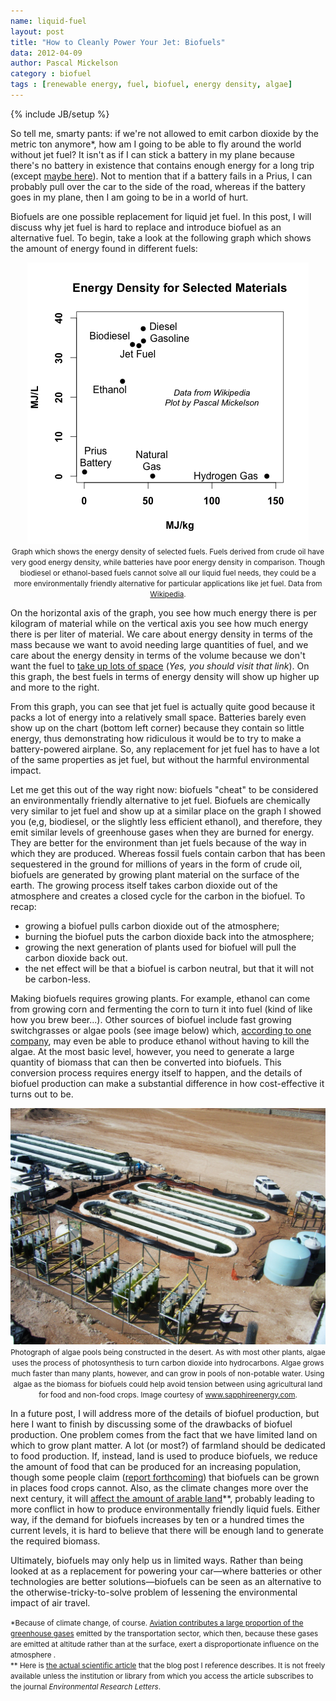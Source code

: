```yaml
---
name: liquid-fuel
layout: post
title: "How to Cleanly Power Your Jet: Biofuels"
data: 2012-04-09
author: Pascal Mickelson
category : biofuel
tags : [renewable energy, fuel, biofuel, energy density, algae]
---
```

{% include JB/setup %}

So tell me, smarty pants:  if we're not allowed to emit carbon dioxide by the metric ton anymore\*, how am I going to be able to fly around the world without jet fuel?  It isn't as if I can stick a battery in my plane because there's no battery in existence that contains enough energy for a long trip (except [maybe here][thomasjetengine]).  Not to mention that if a battery fails in a Prius, I can probably pull over the car to the side of the road, whereas if the battery goes in my plane, then I am going to be in a world of hurt.

Biofuels are one possible replacement for liquid jet fuel.  In this post, I will discuss why jet fuel is hard to replace and introduce biofuel as an alternative fuel.  To begin, take a look at the following graph which shows the amount of energy found in different fuels:


<div align="center">
<img src="/images/Materials_Energy_Density.png" alt="Graph of volumetric energy density versus mass energy density"><br>
<small>Graph which shows the energy density of selected fuels.  Fuels derived from crude oil have very good energy density, while batteries have poor energy density in comparison.  Though biodiesel or ethanol-based fuels cannot solve all our liquid fuel needs, they could be a more environmentally friendly alternative for particular applications like jet fuel. Data from <a href="http://en.wikipedia.org/wiki/Energy_density">Wikipedia</a>.</small>
</div>


On the horizontal axis of the graph, you see how much energy there is per kilogram of material while on the vertical axis you see how much energy there is per liter of material.  We care about energy density in terms of the mass because we want to avoid needing large quantities of fuel, and we care about the energy density in terms of the volume because we don't want the fuel to [take up lots of space][hydrogencartoon] (*Yes, you should visit that link*).  On this graph, the best fuels in terms of energy density will show up higher up and more to the right.

From this graph, you can see that jet fuel is actually quite good because it packs a lot of energy into a relatively small space.  Batteries barely even show up on the chart (bottom left corner) because they contain so little energy, thus demonstrating how ridiculous it would be to try to make a battery-powered airplane.  So, any replacement for jet fuel has to have a lot of the same properties as jet fuel, but without the harmful environmental impact.

Let me get this out of the way right now:  biofuels "cheat" to be considered an environmentally friendly alternative to jet fuel.  Biofuels are chemically very similar to jet fuel and show up at a similar place on the graph I showed you (e,g, biodiesel, or the slightly less efficient ethanol), and therefore, they emit similar levels of greenhouse gases when they are burned for energy.  They are better for the environment than jet fuels because of the way in which they are produced.  Whereas fossil fuels contain carbon that has been sequestered in the ground for millions of years in the form of crude oil, biofuels are generated by growing plant material on the surface of the earth.  The growing process itself takes carbon dioxide out of the atmosphere and creates a closed cycle for the carbon in the biofuel.  To recap:
- growing a biofuel pulls carbon dioxide out of the atmosphere;
- burning the biofuel puts the carbon dioxide back into the atmosphere;
- growing the next generation of plants used for biofuel will pull the carbon dioxide back out.
- the net effect will be that a biofuel is carbon neutral, but that it will not be carbon-less.

Making biofuels requires growing plants.  For example, ethanol can come from growing corn and fermenting the corn to turn it into fuel (kind of like how you brew beer...).  Other sources of biofuel include fast growing switchgrasses or algae pools (see image below) which, [according to one company][algenol], may even be able to produce ethanol without having to kill the algae.  At the most basic level, however, you need to generate a large quantity of biomass that can then be converted into biofuels.  This conversion process requires energy itself to happen, and the details of biofuel production can make a substantial difference in how cost-effective it turns out to be.


<div align="center">
<img src="/images/algae_pools_nm.jpg" alt="Photo of algae pools in the desert" width="545"><br>
<small>Photograph of algae pools being constructed in the desert.  As with most other plants, algae uses the process of photosynthesis to turn carbon dioxide into hydrocarbons.  Algae grows much faster than many plants, however, and can grow in pools of non-potable water.  Using algae as the biomass for biofuels could help avoid tension between using agricultural land for food and non-food crops.  Image courtesy of <a href="http://www.sapphireenergy.com/news-media/multimedia/">www.sapphireenergy.com</a>.</small>
</div>


In a future post, I will address more of the details of biofuel production, but here I want to finish by discussing some of the drawbacks of biofuel production.  One problem comes from the fact that we have limited land on which to grow plant matter.  A lot (or most?) of farmland should be dedicated to food production.  If, instead, land is used to produce biofuels, we reduce the amount of food that can be produced for an increasing population, though some people claim ([report forthcoming][ukDOEreport]) that biofuels can be grown in places food crops cannot.  Also, as the climate changes more over the next century, it will [affect the amount of arable land][arableland]\*\*, probably leading to more conflict in how to produce environmentally friendly liquid fuels.  Either way, if the demand for biofuels increases by ten or a hundred times the current levels, it is hard to believe that there will be enough land to generate the required biomass.

Ultimately, biofuels may only help us in limited ways.  Rather than being looked at as a replacement for powering your car—where batteries or other technologies are better solutions—biofuels can be seen as an alternative to the otherwise-tricky-to-solve problem of lessening the environmental impact of air travel.

[thomasjetengine]: http://www.just-thomas.com/item.php?id=LC-99723
[hydrogencartoon]: http://fr.toonpool.com/cartoons/Fuel%20cell_6345
[algenol]: http://www.algenolbiofuels.com/direct-to-ethanol/direct-to-ethanol
[arableland]: http://nanopatentsandinnovations.blogspot.com/2011/03/climate-change-to-shift-distribution-of.html
[ukDOEreport]: http://www.decc.gov.uk/en/content/cms/meeting_energy/bioenergy/faq/bioenergy_q10/bioenergy_q10.aspx


<small>*Because of climate change, of course.  <a href="http://www.grida.no/publications/other/ipcc%5Fsr/?src=/climate/ipcc/aviation/006.htm">Aviation contributes a large proportion of the greenhouse gases</a> emitted by the transportation sector, which then, because these gases are emitted at altitude rather than at the surface, exert a disproportionate influence on the atmosphere .
<br>
** Here is <a href="http://iopscience.iop.org/1748-9326/6/1/014014/fulltext/">the actual scientific article</a> that the blog post I reference describes.  It is not freely available unless the institution or library from which you access the article subscribes to the journal <cite>Environmental Research Letters</cite>.</small>